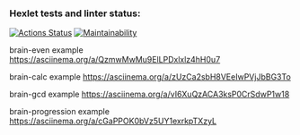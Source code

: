 ### Hexlet tests and linter status:
[![Actions Status](https://github.com/sirflyingv/frontend-project-44/workflows/hexlet-check/badge.svg)](https://github.com/sirflyingv/frontend-project-44/actions)
[![Maintainability](https://api.codeclimate.com/v1/badges/d002cef2674570f34994/maintainability)](https://codeclimate.com/github/sirflyingv/frontend-project-44/maintainability)

brain-even example https://asciinema.org/a/QzmwMwMu9ElLPDxlxlz4hH0u7

brain-calc example https://asciinema.org/a/zUzCa2sbH8VEeIwPVjJbBG3To

brain-gcd example https://asciinema.org/a/vI6XuQzACA3ksP0CrSdwP1w18

brain-progression example https://asciinema.org/a/cGaPPOK0bVz5UY1exrkpTXzyL
